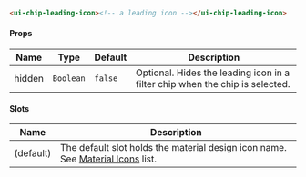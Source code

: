 ```html
<ui-chip-leading-icon><!-- a leading icon --></ui-chip-leading-icon>
```

#### Props

| Name   | Type      | Default | Description                                                                  |
| ------ | --------- | ------- | ---------------------------------------------------------------------------- |
| hidden | `Boolean` | `false` | Optional. Hides the leading icon in a filter chip when the chip is selected. |

#### Slots

| Name      | Description                                                                                |
| --------- | ------------------------------------------------------------------------------------------ |
| (default) | The default slot holds the material design icon name. See [Material Icons](/#/icons) list. |
